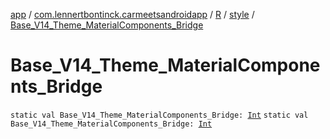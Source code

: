 [app](../../../index.md) / [com.lennertbontinck.carmeetsandroidapp](../../index.md) / [R](../index.md) / [style](index.md) / [Base_V14_Theme_MaterialComponents_Bridge](./-base_-v14_-theme_-material-components_-bridge.md)

# Base_V14_Theme_MaterialComponents_Bridge

`static val Base_V14_Theme_MaterialComponents_Bridge: `[`Int`](https://kotlinlang.org/api/latest/jvm/stdlib/kotlin/-int/index.html)
`static val Base_V14_Theme_MaterialComponents_Bridge: `[`Int`](https://kotlinlang.org/api/latest/jvm/stdlib/kotlin/-int/index.html)